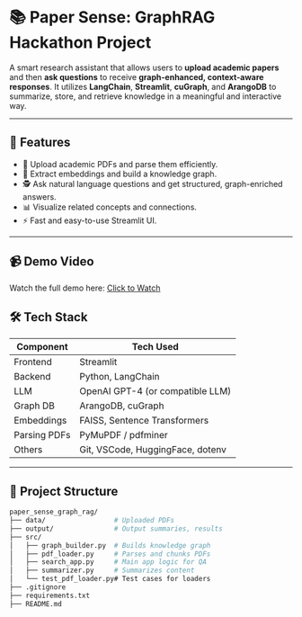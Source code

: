 # 📚 Paper Sense: GraphRAG Hackathon Project

A smart research assistant that allows users to **upload academic papers** and then **ask questions** to receive **graph-enhanced, context-aware responses**. It utilizes **LangChain**, **Streamlit**, **cuGraph**, and **ArangoDB** to summarize, store, and retrieve knowledge in a meaningful and interactive way.

---

## 🚀 Features

- 📄 Upload academic PDFs and parse them efficiently.
- 🧠 Extract embeddings and build a knowledge graph.
- 🕵️ Ask natural language questions and get structured, graph-enriched answers.
- 📊 Visualize related concepts and connections.
- ⚡ Fast and easy-to-use Streamlit UI.

---
## 📹 Demo Video

Watch the full demo here: [Click to Watch](https://youtu.be/JB1I1HF_KH4)


## 🛠️ Tech Stack

| Component | Tech Used |
|----------|------------|
| Frontend | Streamlit |
| Backend  | Python, LangChain |
| LLM      | OpenAI GPT-4 (or compatible LLM) |
| Graph DB | ArangoDB, cuGraph |
| Embeddings | FAISS, Sentence Transformers |
| Parsing PDFs | PyMuPDF / pdfminer |
| Others | Git, VSCode, HuggingFace, dotenv |

---

## 📂 Project Structure

```bash
paper_sense_graph_rag/
├── data/                 # Uploaded PDFs
├── output/               # Output summaries, results
├── src/
│   ├── graph_builder.py  # Builds knowledge graph
│   ├── pdf_loader.py     # Parses and chunks PDFs
│   ├── search_app.py     # Main app logic for QA
│   ├── summarizer.py     # Summarizes content
│   └── test_pdf_loader.py# Test cases for loaders
├── .gitignore
├── requirements.txt
├── README.md


